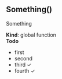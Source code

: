 <a name="Something"></a>

## Something()
Something

**Kind**: global function  
**Todo**

- first
- second
- third ✓
- fourth ✓

